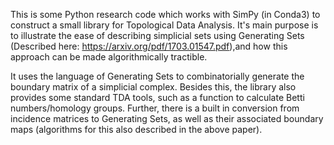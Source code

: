 This is some Python research code which works with SimPy (in Conda3)
to construct a small library for Topological Data Analysis. It's main purpose
is to illustrate the ease of describing simplicial sets using Generating Sets (Described here:
https://arxiv.org/pdf/1703.01547.pdf),and how this approach can be made algorithmically tractible.

It uses the language of Generating Sets to combinatorially generate the boundary matrix of a
simplicial complex. Besides this, the library also provides some standard TDA tools, such as
a function to calculate Betti numbers/homology groups. Further, there is a built in conversion
from incidence matrices to Generating Sets, as well as their associated boundary maps (algorithms
for this also described in the above paper).
